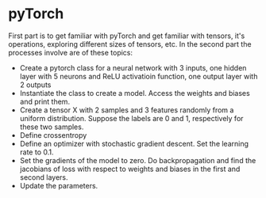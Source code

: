 # pyTorch
First part is to get familiar with pyTorch and get familiar with tensors, it's operations, exploring different sizes of tensors, etc. In the second part the processes involve are of these topics:
- Create a pytorch class for a neural network with 3 inputs, one hidden layer with 5 neurons and ReLU activatioin function, one output layer with 2 outputs
- Instantiate the class to create a model. Access the weights and biases and print them.
- Create a tensor X with 2 samples and 3 features randomly from a uniform distribution. Suppose the labels are 0 and 1, respectively for these two samples.
- Define crossentropy
- Define an optimizer with stochastic gradient descent. Set the learning rate to 0.1.
- Set the gradients of the model to zero. Do backpropagation and find the jacobians of loss with respect to weights and biases in the first and second layers.
- Update the parameters.
